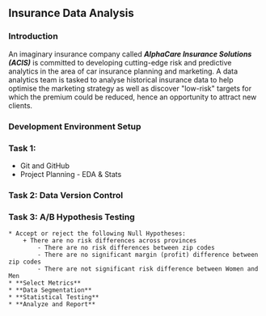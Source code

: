 ## Insurance Data Analysis
### Introduction
An imaginary insurance company called **_AlphaCare Insurance Solutions (ACIS)_** is committed to developing cutting-edge risk and predictive analytics in the area of car insurance planning and marketing. A data analytics team is tasked to analyse historical insurance data to help optimise the marketing strategy as well as discover "low-risk" targets for which the premium could be reduced, hence an opportunity to attract new clients.

### Development Environment Setup

### Task 1: 
* Git and GitHub
* Project Planning - EDA & Stats

### Task 2: Data Version Control

### Task 3: A/B Hypothesis Testing
    * Accept or reject the following Null Hypotheses: 
        + There are no risk differences across provinces 
            - There are no risk differences between zip codes 
            - There are no significant margin (profit) difference between zip codes 
            - There are not significant risk difference between Women and Men
    * **Select Metrics**
    * **Data Segmentation**
    * **Statistical Testing**
    * **Analyze and Report**

